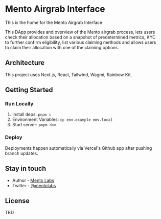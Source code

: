 # Mento Airgrab Interface

This is the home for the Mento Airgrab Interface

This DApp provides and overview of the Mento airgrab process, lets users check their allocation based on a snapshot of predetermined metrics, KYC to further confirm eligibility, list various claiming methods and allows users to claim their allocation with one of the claiming options.

## Architecture

This project uses Next.js, React, Tailwind, Wagmi, Rainbow Kit.

## Getting Started

### Run Locally

1. Install deps: `pnpm i`
1. Environment Variables: `cp env.example env.local`
1. Start server: `pnpm dev`

### Deploy

Deployments happen automatically via Vercel's Github app after pushing branch updates.

## Stay in touch

- Author - [Mento Labs](https://mentolabs.xyz)
- Twitter - [@mentolabs](https://twitter.com/mentolabs)

## License

TBD
